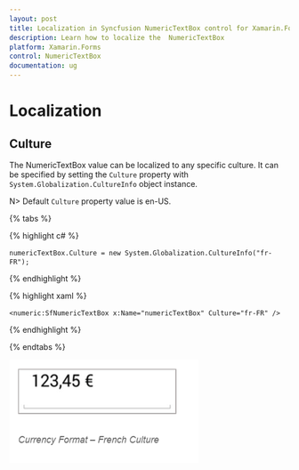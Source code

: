 ```yaml
---
layout: post
title: Localization in Syncfusion NumericTextBox control for Xamarin.Forms
description: Learn how to localize the  NumericTextBox
platform: Xamarin.Forms
control: NumericTextBox
documentation: ug
---
```

# Localization

## Culture

The NumericTextBox value can be localized to any specific culture. It can be specified by setting the `Culture` property with `System.Globalization.CultureInfo` object instance.

N> Default `Culture` property value is en-US.

{% tabs %}

{% highlight c# %}

	numericTextBox.Culture = new System.Globalization.CultureInfo("fr-FR");
	
{% endhighlight %}

{% highlight xaml %}

	<numeric:SfNumericTextBox x:Name="numericTextBox" Culture="fr-FR" />
	
{% endhighlight %}

{% endtabs %}


![](images/Culture.png)

